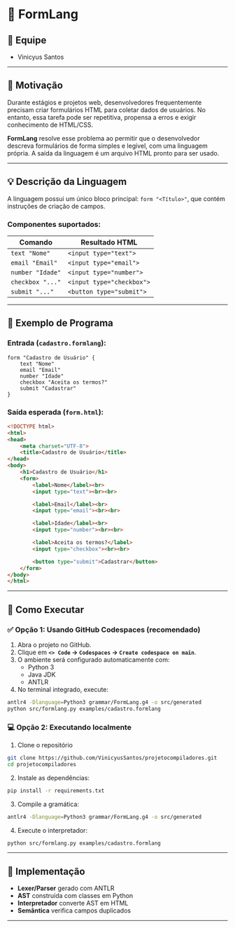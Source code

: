 # 📝 FormLang

## 👥 Equipe

- Vinicyus Santos  

---

## 🎯 Motivação

Durante estágios e projetos web, desenvolvedores frequentemente precisam criar formulários HTML para coletar dados de usuários. No entanto, essa tarefa pode ser repetitiva, propensa a erros e exigir conhecimento de HTML/CSS.

**FormLang** resolve esse problema ao permitir que o desenvolvedor descreva formulários de forma simples e legível, com uma linguagem própria. A saída da linguagem é um arquivo HTML pronto para ser usado.

---

## 💡 Descrição da Linguagem

A linguagem possui um único bloco principal: `form "<Título>"`, que contém instruções de criação de campos.

### Componentes suportados:

| Comando          | Resultado HTML                     |
|------------------|------------------------------------|
| `text "Nome"`    | `<input type="text">`              |
| `email "Email"`  | `<input type="email">`             |
| `number "Idade"` | `<input type="number">`            |
| `checkbox "..."` | `<input type="checkbox">`          |
| `submit "..."`   | `<button type="submit">`           |

---

## 📄 Exemplo de Programa

### Entrada (`cadastro.formlang`):

```formlang
form "Cadastro de Usuário" {
    text "Nome"
    email "Email"
    number "Idade"
    checkbox "Aceita os termos?"
    submit "Cadastrar"
}
```

### Saída esperada (`form.html`):

```html
<!DOCTYPE html>
<html>
<head>
    <meta charset="UTF-8">
    <title>Cadastro de Usuário</title>
</head>
<body>
    <h1>Cadastro de Usuário</h1>
    <form>
        <label>Nome</label><br>
        <input type="text"><br><br>

        <label>Email</label><br>
        <input type="email"><br><br>

        <label>Idade</label><br>
        <input type="number"><br><br>

        <label>Aceita os termos?</label>
        <input type="checkbox"><br><br>

        <button type="submit">Cadastrar</button>
    </form>
</body>
</html>
```

---

## 🚀 Como Executar

### ✅ Opção 1: Usando GitHub Codespaces (recomendado)

1. Abra o projeto no GitHub.
2. Clique em **`<> Code` → `Codespaces` → `Create codespace on main`**.
3. O ambiente será configurado automaticamente com:
   - Python 3
   - Java JDK
   - ANTLR
4. No terminal integrado, execute:

```bash
antlr4 -Dlanguage=Python3 grammar/FormLang.g4 -o src/generated
python src/formlang.py examples/cadastro.formlang
```

### 💻 Opção 2: Executando localmente

1. Clone o repositório

```bash
git clone https://github.com/VinicyusSantos/projetocompiladores.git
cd projetocompiladores
```

2. Instale as dependências:

```bash
pip install -r requirements.txt
```

3. Compile a gramática:

```bash
antlr4 -Dlanguage=Python3 grammar/FormLang.g4 -o src/generated
```

4. Execute o interpretador:

```bash
python src/formlang.py examples/cadastro.formlang
```

---

## 🧠 Implementação

- **Lexer/Parser** gerado com ANTLR
- **AST** construída com classes em Python
- **Interpretador** converte AST em HTML
- **Semântica** verifica campos duplicados

---
